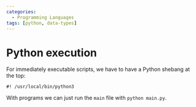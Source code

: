 ```yaml
---
categories:
  - Programming Languages
tags: [python, data-types]
---
```


# Python execution

For immediately executable scripts, we have to have a Python shebang at the top:

```
#! /usr/local/bin/python3
```

With programs we can just run the `main` file with `python main.py`.
